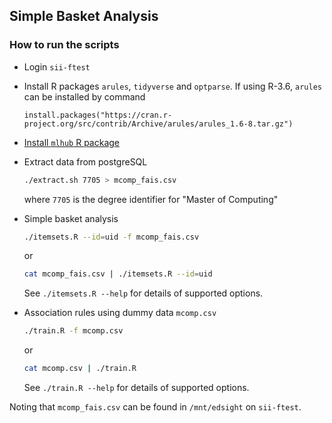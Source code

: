 ## Simple Basket Analysis

### How to run the scripts
- Login `sii-ftest`
- Install R packages `arules`, `tidyverse` and `optparse`. If using R-3.6, `arules` can be installed by command

  ```console
  install.packages("https://cran.r-project.org/src/contrib/Archive/arules/arules_1.6-8.tar.gz")
  ```

- [Install `mlhub` R package](https://survivor.togaware.com/mlhub/installing-mlhub.html)

- Extract data from postgreSQL

  ```bash
  ./extract.sh 7705 > mcomp_fais.csv
  ```
  where `7705` is the degree identifier for "Master of Computing"

- Simple basket analysis

  ```bash
  ./itemsets.R --id=uid -f mcomp_fais.csv
  ```
  or
  
  ```bash
  cat mcomp_fais.csv | ./itemsets.R --id=uid
  ```
  See `./itemsets.R --help` for details of supported options.
  
- Association rules using dummy data `mcomp.csv`

  ```bash
  ./train.R -f mcomp.csv
  ```
  or
  
  ```bash
  cat mcomp.csv | ./train.R
  ```
    See `./train.R --help` for details of supported options.

Noting that `mcomp_fais.csv` can be found in `/mnt/edsight` on `sii-ftest`.
